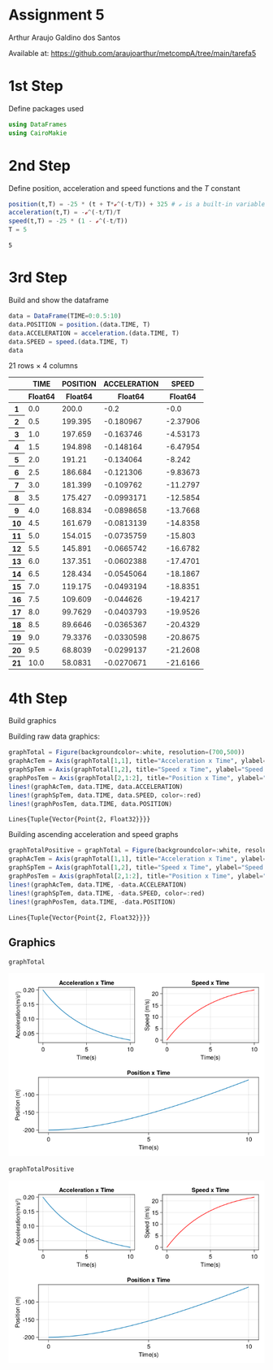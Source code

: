 # Assignment 5
Arthur Araujo Galdino dos Santos

Available at: https://github.com/araujoarthur/metcompA/tree/main/tarefa5

# 1st Step
Define packages used


```julia
using DataFrames
using CairoMakie
```

# 2nd Step
Define position, acceleration and speed functions and the *T* constant


```julia
position(t,T) = -25 * (t + T*ℯ^(-t/T)) + 325 # ℯ is a built-in variable in julia 2.7182818284590... (\euler)
acceleration(t,T) = -ℯ^(-t/T)/T
speed(t,T) = -25 * (1 - ℯ^(-t/T))
T = 5
```




    5



# 3rd Step

Build and show the dataframe


```julia
data = DataFrame(TIME=0:0.5:10)
data.POSITION = position.(data.TIME, T)
data.ACCELERATION = acceleration.(data.TIME, T)
data.SPEED = speed.(data.TIME, T)
data
```




<div class="data-frame"><p>21 rows × 4 columns</p><table class="data-frame"><thead><tr><th></th><th>TIME</th><th>POSITION</th><th>ACCELERATION</th><th>SPEED</th></tr><tr><th></th><th title="Float64">Float64</th><th title="Float64">Float64</th><th title="Float64">Float64</th><th title="Float64">Float64</th></tr></thead><tbody><tr><th>1</th><td>0.0</td><td>200.0</td><td>-0.2</td><td>-0.0</td></tr><tr><th>2</th><td>0.5</td><td>199.395</td><td>-0.180967</td><td>-2.37906</td></tr><tr><th>3</th><td>1.0</td><td>197.659</td><td>-0.163746</td><td>-4.53173</td></tr><tr><th>4</th><td>1.5</td><td>194.898</td><td>-0.148164</td><td>-6.47954</td></tr><tr><th>5</th><td>2.0</td><td>191.21</td><td>-0.134064</td><td>-8.242</td></tr><tr><th>6</th><td>2.5</td><td>186.684</td><td>-0.121306</td><td>-9.83673</td></tr><tr><th>7</th><td>3.0</td><td>181.399</td><td>-0.109762</td><td>-11.2797</td></tr><tr><th>8</th><td>3.5</td><td>175.427</td><td>-0.0993171</td><td>-12.5854</td></tr><tr><th>9</th><td>4.0</td><td>168.834</td><td>-0.0898658</td><td>-13.7668</td></tr><tr><th>10</th><td>4.5</td><td>161.679</td><td>-0.0813139</td><td>-14.8358</td></tr><tr><th>11</th><td>5.0</td><td>154.015</td><td>-0.0735759</td><td>-15.803</td></tr><tr><th>12</th><td>5.5</td><td>145.891</td><td>-0.0665742</td><td>-16.6782</td></tr><tr><th>13</th><td>6.0</td><td>137.351</td><td>-0.0602388</td><td>-17.4701</td></tr><tr><th>14</th><td>6.5</td><td>128.434</td><td>-0.0545064</td><td>-18.1867</td></tr><tr><th>15</th><td>7.0</td><td>119.175</td><td>-0.0493194</td><td>-18.8351</td></tr><tr><th>16</th><td>7.5</td><td>109.609</td><td>-0.044626</td><td>-19.4217</td></tr><tr><th>17</th><td>8.0</td><td>99.7629</td><td>-0.0403793</td><td>-19.9526</td></tr><tr><th>18</th><td>8.5</td><td>89.6646</td><td>-0.0365367</td><td>-20.4329</td></tr><tr><th>19</th><td>9.0</td><td>79.3376</td><td>-0.0330598</td><td>-20.8675</td></tr><tr><th>20</th><td>9.5</td><td>68.8039</td><td>-0.0299137</td><td>-21.2608</td></tr><tr><th>21</th><td>10.0</td><td>58.0831</td><td>-0.0270671</td><td>-21.6166</td></tr></tbody></table></div>



# 4th Step
Build graphics

Building raw data graphics:


```julia
graphTotal = Figure(backgroundcolor=:white, resolution=(700,500))
graphAcTem = Axis(graphTotal[1,1], title="Acceleration x Time", ylabel="Acceleration(m/s²)", xlabel="Time(s)")
graphSpTem = Axis(graphTotal[1,2], title="Speed x Time", ylabel="Speed (m/s)", xlabel="Time(s)")
graphPosTem = Axis(graphTotal[2,1:2], title="Position x Time", ylabel="Position (m)", xlabel="Time(s)")
lines!(graphAcTem, data.TIME, data.ACCELERATION)
lines!(graphSpTem, data.TIME, data.SPEED, color=:red)
lines!(graphPosTem, data.TIME, data.POSITION)

```




    Lines{Tuple{Vector{Point{2, Float32}}}}



Building ascending acceleration and speed graphs


```julia
graphTotalPositive = graphTotal = Figure(backgroundcolor=:white, resolution=(700,500))
graphAcTem = Axis(graphTotal[1,1], title="Acceleration x Time", ylabel="Acceleration(m/s²)", xlabel="Time(s)")
graphSpTem = Axis(graphTotal[1,2], title="Speed x Time", ylabel="Speed (m/s)", xlabel="Time(s)")
graphPosTem = Axis(graphTotal[2,1:2], title="Position x Time", ylabel="Position (m)", xlabel="Time(s)")
lines!(graphAcTem, data.TIME, -data.ACCELERATION)
lines!(graphSpTem, data.TIME, -data.SPEED, color=:red)
lines!(graphPosTem, data.TIME, -data.POSITION)
```




    Lines{Tuple{Vector{Point{2, Float32}}}}



## Graphics


```julia
graphTotal
```




    
![png](output_12_0.png)
    




```julia
graphTotalPositive
```




    
![png](output_13_0.png)
    




```julia

```
